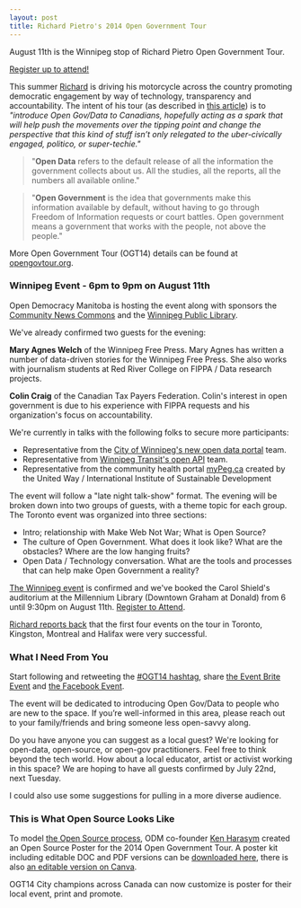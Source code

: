 ```yaml
---
layout: post
title: Richard Pietro's 2014 Open Government Tour
---
```


August 11th is the Winnipeg stop of Richard Pietro Open Government Tour.

[Register up to attend!](https://www.eventbrite.ca/e/the-open-government-tour-winnipeg-tickets-12153636855?aff=efbevent)

This summer [Richard](https://twitter.com/richardpietro) is driving his motorcycle across the country promoting democratic engagement by way of technology, transparency and accountability. The intent of his tour (as described in [this article](http://o.canada.com/technology/internet/its-time-to-make-civic-engagement-sexy-again)) is to *"introduce Open Gov/Data to Canadians, hopefully acting as a spark that will help push the movements over the tipping point and change the perspective that this kind of stuff isn’t only relegated to the uber-civically engaged, politico, or super-techie."*

> "**Open Data** refers to the default release of all the information the government collects about us. All the studies, all the reports, all the numbers all available online."

> "**Open Government** is the idea that governments make this information available by default, without having to go through Freedom of Information requests or court battles. Open government means a government that works with the people, not above the people."

More Open Government Tour (OGT14) details can be found at [opengovtour.org](http://opengovtour.org).

### Winnipeg Event - 6pm to 9pm on August 11th

Open Democracy Manitoba is hosting the event along with sponsors the [Community News Commons](ihttp://www.communitynewscommons.org/) and the [Winnipeg Public Library](http://wpl.winnipeg.ca/library/).

We've already confirmed two guests for the evening:

**Mary Agnes Welch** of the Winnipeg Free Press. Mary Agnes has written a number of data-driven stories for the Winnipeg Free Press. She also works with journalism students at Red River College on FIPPA / Data research projects.

**Colin Craig** of the Canadian Tax Payers Federation. Colin's interest in open government is due to his experience with FIPPA requests and his organization's focus on accountability.

We're currently in talks with the following folks to secure more participants:

* Representative from the [City of Winnipeg's new open data portal](http://data.winnipeg.ca) team.
* Representative from [Winnipeg Transit's open API](http://api.winnipegtransit.com/home/api) team.
* Representative from the community health portal [myPeg.ca](mypeg.ca) created by the United Way / International Institute of Sustainable Development

The event will follow a "late night talk-show" format. The evening will be broken down into two groups of guests, with a theme topic for each group. The Toronto event was organized into three sections:

* Intro; relationship with Make Web Not War; What is Open Source?
* The culture of Open Government. What does it look like? What are the obstacles? Where are the low hanging fruits?
* Open Data / Technology conversation. What are the tools and processes that can help make Open Government a reality?

[The Winnipeg event](https://www.eventbrite.ca/e/the-open-government-tour-winnipeg-tickets-12153636855?aff=efbevent) is confirmed and we've booked the Carol Shield's auditorium at the Millennium Library (Downtown Graham at Donald) from 6 until 9:30pm on August 11th. [Register to Attend](https://www.eventbrite.ca/e/the-open-government-tour-winnipeg-tickets-12153636855?aff=efbevent).

[Richard reports back](http://us8.campaign-archive1.com/home/?u=b94b0db339ea741f039bcb481&id=c8e6419b9b) that the first four events on the tour in Toronto, Kingston, Montreal and Halifax were very successful.

### What I Need From You

Start following and retweeting the [#OGT14 hashtag](https://twitter.com/search?q=%23ogt14), share [the Event Brite Event](https://www.eventbrite.ca/e/the-open-government-tour-winnipeg-tickets-12153636855?aff=efbbt) and [the Facebook Event](https://www.facebook.com/events/1448796188709824/).

The event will be dedicated to introducing Open Gov/Data to people who are new to the space. If you’re well-informed in this area, please reach out to your family/friends and bring someone less open-savvy along.

Do you have anyone you can suggest as a local guest? We're looking for open-data, open-source, or open-gov practitioners. Feel free to think beyond the tech world. How about a local educator, artist or activist working in this space? We are hoping to have all guests confirmed by July 22nd, next Tuesday.

I could also use some suggestions for pulling in a more diverse audience.

### This is What Open Source Looks Like

To model [the Open Source process](https://en.wikipedia.org/wiki/Open_source), ODM co-founder [Ken Harasym](https://twitter.com/kenharasym) created an Open Source Poster for the 2014 Open Government Tour. A poster kit including editable DOC and PDF versions can be [downloaded here](https://drive.google.com/file/d/0B1dJTagt8-2NOW5YZTBTbGJNTjQ/edit?usp=sharing), there is also [an editable version on Canva](https://www.canva.com/design/DAA0vHvdxz0/9wkvi7mrfkXqlMcEukX-RA/edit).

OGT14 City champions across Canada can now customize is poster for their local event, print and promote.
